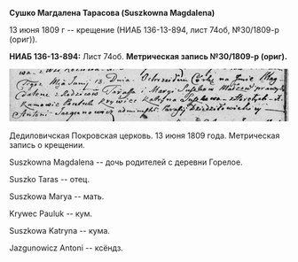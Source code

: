 **Сушко Магдалена Тарасова (Suszkowna Magdalena)**

13 июня 1809 г -- крещение (НИАБ 136-13-894, лист 74об, №30/1809-р
(ориг)).

**НИАБ 136-13-894:** Лист 74об. **Метрическая запись №30/1809-р
(ориг).**

![](./media/11d304a446f63284bc47f6239025d6499d741670.png)

Дедиловичская Покровская церковь. 13 июня 1809 года. Метрическая запись
о крещении.

Suszkowna Magdalena -- дочь родителей с деревни Горелое.

Suszko Taras -- отец.

Suszkowa Marya -- мать.

Krywec Pauluk -- кум.

Suszkowa Katryna -- кума.

Jazgunowicz Antoni -- ксёндз.
